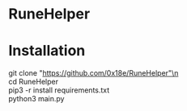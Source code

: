 # RuneHelper



# Installation
git clone "https://github.com/0x18e/RuneHelper"\n  
cd RuneHelper  
pip3 -r install requirements.txt  
python3 main.py  
